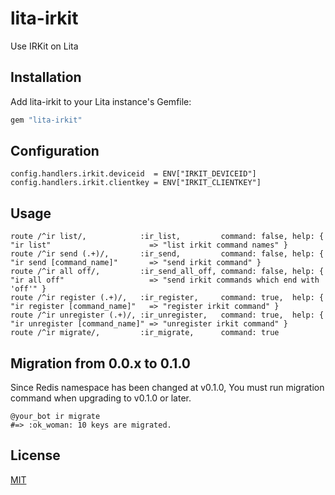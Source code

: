 # lita-irkit

Use IRKit on Lita

## Installation

Add lita-irkit to your Lita instance's Gemfile:

``` ruby
gem "lita-irkit"
```


## Configuration

```
config.handlers.irkit.deviceid  = ENV["IRKIT_DEVICEID"]
config.handlers.irkit.clientkey = ENV["IRKIT_CLIENTKEY"]
```

## Usage

```
route /^ir list/,            :ir_list,         command: false, help: { "ir list"                      => "list irkit command names" }
route /^ir send (.+)/,       :ir_send,         command: false, help: { "ir send [command_name]"       => "send irkit command" }
route /^ir all off/,         :ir_send_all_off, command: false, help: { "ir all off"                   => "send irkit commands which end with 'off'" }
route /^ir register (.+)/,   :ir_register,     command: true,  help: { "ir register [command_name]"   => "register irkit command" }
route /^ir unregister (.+)/, :ir_unregister,   command: true,  help: { "ir unregister [command_name]" => "unregister irkit command" }
route /^ir migrate/,         :ir_migrate,      command: true
```

## Migration from 0.0.x to 0.1.0
Since Redis namespace has been changed at v0.1.0, You must run migration command when upgrading to v0.1.0 or later.

```
@your_bot ir migrate
#=> :ok_woman: 10 keys are migrated.
```

## License

[MIT](http://opensource.org/licenses/MIT)
